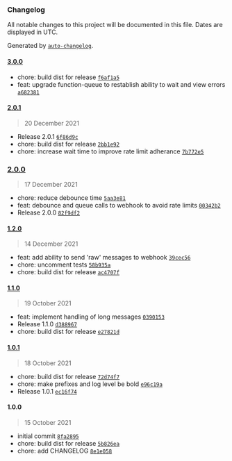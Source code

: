 ### Changelog

All notable changes to this project will be documented in this file. Dates are displayed in UTC.

Generated by [`auto-changelog`](https://github.com/CookPete/auto-changelog).

#### [3.0.0](https://github.com/simplyhexagonal/logger-transport-discord/compare/2.0.1...3.0.0)

- chore: build dist for release [`f6af1a5`](https://github.com/simplyhexagonal/logger-transport-discord/commit/f6af1a5c100ce2b476874f10455d2257d4c5c581)
- feat: upgrade function-queue to restablish ability to wait and view errors [`a682381`](https://github.com/simplyhexagonal/logger-transport-discord/commit/a6823811a4ce392d2dcc9066a613a84cd17fd830)

#### [2.0.1](https://github.com/simplyhexagonal/logger-transport-discord/compare/2.0.0...2.0.1)

> 20 December 2021

- Release 2.0.1 [`6f86d9c`](https://github.com/simplyhexagonal/logger-transport-discord/commit/6f86d9c6ebbda1b523bbfdc1935a60665bfae3db)
- chore: build dist for release [`2bb1e92`](https://github.com/simplyhexagonal/logger-transport-discord/commit/2bb1e928756857e56b52535cce6f0180d8ded5fd)
- chore: increase wait time to improve rate limit adherance [`7b772e5`](https://github.com/simplyhexagonal/logger-transport-discord/commit/7b772e5dd524fd5d33e6ea065e0e58bca92b9824)

### [2.0.0](https://github.com/simplyhexagonal/logger-transport-discord/compare/1.2.0...2.0.0)

> 17 December 2021

- chore: reduce debounce time [`5aa3e81`](https://github.com/simplyhexagonal/logger-transport-discord/commit/5aa3e8190a3d35b5f8be350222d02dbcfa3dd978)
- feat: debounce and queue calls to webhook to avoid rate limits [`00342b2`](https://github.com/simplyhexagonal/logger-transport-discord/commit/00342b2899a28d9ccd7632752f28041cc3916bea)
- Release 2.0.0 [`82f9df2`](https://github.com/simplyhexagonal/logger-transport-discord/commit/82f9df2d60299d7affe50446c8c5012b5df15cef)

#### [1.2.0](https://github.com/simplyhexagonal/logger-transport-discord/compare/1.1.0...1.2.0)

> 14 December 2021

- feat: add ability to send 'raw' messages to webhook [`39cec56`](https://github.com/simplyhexagonal/logger-transport-discord/commit/39cec56d7bfc07d0e25ea3af9afc3a562ddedd28)
- chore: uncomment tests [`58b935a`](https://github.com/simplyhexagonal/logger-transport-discord/commit/58b935a1a463d93c8b02ff45293fbcd9a564da84)
- chore: build dist for release [`ac4707f`](https://github.com/simplyhexagonal/logger-transport-discord/commit/ac4707f28ead7e2563b9a151831b8c49ebcab321)

#### [1.1.0](https://github.com/simplyhexagonal/logger-transport-discord/compare/1.0.1...1.1.0)

> 19 October 2021

- feat: implement handling of long messages [`0390153`](https://github.com/simplyhexagonal/logger-transport-discord/commit/0390153fd23c12dfdb58fa74d2406b3591abb386)
- Release 1.1.0 [`d388967`](https://github.com/simplyhexagonal/logger-transport-discord/commit/d388967b21b7a8d090bba4cc5673765d4f61de21)
- chore: build dist for release [`e27821d`](https://github.com/simplyhexagonal/logger-transport-discord/commit/e27821d46d6ba804979f5bab595bc42a22a2be25)

#### [1.0.1](https://github.com/simplyhexagonal/logger-transport-discord/compare/1.0.0...1.0.1)

> 18 October 2021

- chore: build dist for release [`72d74f7`](https://github.com/simplyhexagonal/logger-transport-discord/commit/72d74f7064ce3c2297b03da3242e820e7c228c20)
- chore: make prefixes and log level be bold [`e96c19a`](https://github.com/simplyhexagonal/logger-transport-discord/commit/e96c19a8e26ff1c9117cee4fb0aba83a99085ce6)
- Release 1.0.1 [`ec16f74`](https://github.com/simplyhexagonal/logger-transport-discord/commit/ec16f740dbfe9d90639ccde5236d2a67f330a4fb)

#### 1.0.0

> 15 October 2021

- initial commit [`8fa2895`](https://github.com/simplyhexagonal/logger-transport-discord/commit/8fa2895a4693d448a37c0ccf7b55d8f53e2b26a7)
- chore: build dist for release [`5b826ea`](https://github.com/simplyhexagonal/logger-transport-discord/commit/5b826ea410421eb9087672c712bda6bfdf1ad532)
- chore: add CHANGELOG [`8e1e058`](https://github.com/simplyhexagonal/logger-transport-discord/commit/8e1e05869c8a6ea9338e6666394b4fc3f46df37f)
